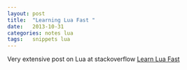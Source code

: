 ```yaml
---
layout: post
title:  "Learning Lua Fast "
date:   2013-10-31
categories: notes lua
tags:   snippets lua
---
```


Very extensive post on Lua at stackoverflow
[Learn Lua Fast](http://stackoverflow.com/questions/8092382/learning-lua-fast/8097810#8097810 "learn lua fast")
